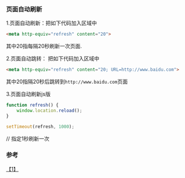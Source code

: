 ### 页面自动刷新

1.页面自动刷新：把如下代码加入<head>区域中

```html
<meta http-equiv="refresh" content="20">
```

其中20指每隔20秒刷新一次页面.

2.页面自动跳转： 把如下代码加入<head>区域中

```html
<meta http-equiv="refresh" content="20; URL=http://www.baidu.com">
```

其中20指隔20秒后跳转到`http://www.baidu.com`页面

3.页面自动刷新js版

```JavaScript
function refresh() {
    window.location.reload();
}

setTimeout(refresh, 1000);
```

// 指定1秒刷新一次</script>

### 参考

[【1】](http://www.cnblogs.com/lhws/archive/2012/03/05/2380249.html)
